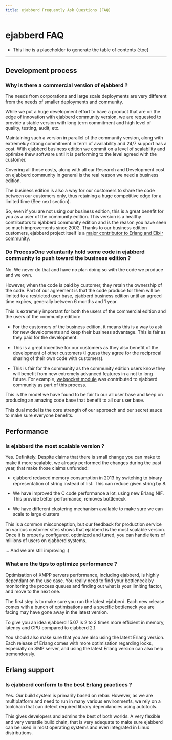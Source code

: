 ```yaml
---
title: ejabberd Frequently Ask Questions (FAQ)
---
```


# ejabberd FAQ

* This line is a placeholder to generate the table of contents
{:toc}
---

## Development process

### Why is there a commercial version of ejabberd ?

The needs from corporations and large scale deployments are very
different from the needs of smaller deployments and community.

While we put a huge development effort to have a product that are on
the edge of innovation with ejabberd community version, we are
requested to provide a stable version with long term commitment and
high level of quality, testing, audit, etc.

Maintaining such a version in parallel of the community version, along
with extremeluy strong commitment in term of availability and 24/7
support has a cost. With ejabberd business edition we commit on a
level of scalability and optimize thew software until it is performing
to the level agreed with the customer.

Covering all those costs, along with all our Research and Development
cost on ejabberd community in general is the real reason we need a
business edition.

The business edition is also a way for our customers to share the code
between our customers only, thus retaining a huge competitive edge for
a limited time (See next section).

So, even if you are not using our business edition, this is a great
benefit for you as a user of the community edition. This version is a
healthy contributors to ejabberd community edition and is the reason
you have seen so much improvements since 2002. Thanks to our business
edition customers, ejabberd project itself is a [major contributor to
Erlang and Elixir community](/developer/repositories/).


### Do ProcessOne voluntarily hold some code in ejabberd community to push toward the business edition ?

No. We never do that and have no plan doing so with the code we
produce and we own.

However, when the code is paid by customer, they retain the ownership
of the code. Part of our agreement is that the code produce for them
will be limited to a restricted user base, ejabberd business edition
until an agreed time expires, generally between 6 months and 1 year.

This is extremely important for both the users of the commercial
edition and the users of the community edition:

- For the customers of the business edition, it means this is a way to
  ask for new developments and keep their business advantage. This is
  fair as they paid for the development.

- This is a great incentive for our customers as they also benefit of
  the development of other customers (I guess they agree for the
  reciprocal sharing of their own code with customers).

- This is fair for the community as the community edition users know
  they will benefit from new extremely advanced features in a not to
  long future. For example, [websocket module]() was contributed to
  ejabberd community as part of this process.

This is the model we have found to be fair to our all user base and
keep on producing an amazing code base that benefit to all our user
base.

This dual model is the core strength of our approach and our secret
sauce to make sure everyone benefits.

## Performance

### Is ejabberd the most scalable version ?

Yes. Definitely. Despite claims that there is small change you can
make to make it more scalable, we already performed the changes during
the past year, that make those claims unfunded:

- ejabberd reduced memory consumption in 2013 by switching to binary
  representation of string instead of list. This can reduce given
  string by 8.

- We have improved the C code performance a lot, using new Erlang
  NIF. This provide better performance, removes bottleneck

- We have different clustering mechanism available to make sure we can
  scale to large clusters

This is a common misconception, but our feedback for production
service on various customer sites shows that ejabberd is the most
scalable version. Once it is properly configured, optimized and tuned,
you can handle tens of millions of users on ejabberd systems.

... And we are still improving :)

### What are the tips to optimize performance ?

Optimisation of XMPP servers performance, including ejabberd, is
highly dependant on the use case. You really need to find your
bottleneck by monitoring the process queues and finding out what is
your limiting factor, and move to the next one.

The first step is to make sure you run the latest ejabberd. Each new
release comes with a bunch of optimisations and a specific bottleneck
you are facing may have gone away in the latest version.

To give you an idea ejabberd 15.07 is 2 to 3 times more efficient in
memory, latency and CPU compared to ejabberd 2.1.

You should also make sure that you are also using the latest Erlang
version. Each release of Erlang comes with more optimisation regarding
locks, especially on SMP server, and using the latest Erlang version
can also help tremendously.

## Erlang support

### Is ejabberd conform to the best Erlang practices ?

Yes. Our build system is primarily based on rebar. However, as we are
multiplatform and need to run in many various environments, we rely on a
toolchain that can detect required library dependancies using
autotools.

This gives developers and admins the best of both worlds. A very
flexible and very versatile build chain, that is very adequate to make
sure ejabberd can be used in most operating systems and even
integrated in Linux distributions.
